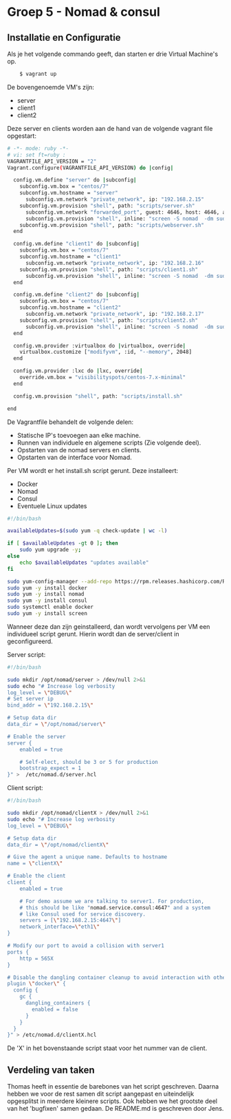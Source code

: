 # Groep 5 - Nomad & consul

## Installatie en Configuratie
Als je het volgende commando geeft, dan starten er drie Virtual Machine's op.

```bash
    $ vagrant up
```

De bovengenoemde VM's zijn:
* server
* client1
* client2

Deze server en clients worden aan de hand van de volgende vagrant file opgestart:
```bash
# -*- mode: ruby -*-
# vi: set ft=ruby :
VAGRANTFILE_API_VERSION = "2"
Vagrant.configure(VAGRANTFILE_API_VERSION) do |config|

  config.vm.define "server" do |subconfig|
    subconfig.vm.box = "centos/7"
    subconfig.vm.hostname = "server"
	  subconfig.vm.network "private_network", ip: "192.168.2.15"
    subconfig.vm.provision "shell", path: "scripts/server.sh"
	  subconfig.vm.network "forwarded_port", guest: 4646, host: 4646, auto_correct: true, host_ip: "127.0.0.1"
	  subconfig.vm.provision "shell", inline: "screen -S nomad  -dm sudo nomad  agent -config /etc/nomad.d/server.hcl"
    subconfig.vm.provision "shell", path: "scripts/webserver.sh"
  end

  config.vm.define "client1" do |subconfig|
    subconfig.vm.box = "centos/7"
    subconfig.vm.hostname = "client1"
	  subconfig.vm.network "private_network", ip: "192.168.2.16"
    subconfig.vm.provision "shell", path: "scripts/client1.sh"
	  subconfig.vm.provision "shell", inline: "screen -S nomad  -dm sudo nomad  agent -config /etc/nomad.d/client1.hcl"
  end

  config.vm.define "client2" do |subconfig|
    subconfig.vm.box = "centos/7"
    subconfig.vm.hostname = "client2"
	  subconfig.vm.network "private_network", ip: "192.168.2.17"
    subconfig.vm.provision "shell", path: "scripts/client2.sh"
	  subconfig.vm.provision "shell", inline: "screen -S nomad  -dm sudo nomad  agent -config /etc/nomad.d/client2.hcl"
  end

  config.vm.provider :virtualbox do |virtualbox, override|
    virtualbox.customize ["modifyvm", :id, "--memory", 2048]
  end

  config.vm.provider :lxc do |lxc, override|
    override.vm.box = "visibilityspots/centos-7.x-minimal"
  end

  config.vm.provision "shell", path: "scripts/install.sh"

end
```
De Vagrantfile behandelt de volgende delen:
* Statische IP's toevoegen aan elke machine.
* Runnen van individuele en algemene scripts (Zie volgende deel).
* Opstarten van de nomad servers en clients.
* Opstarten van de interface voor Nomad.

Per VM wordt er het install.sh script gerunt. Deze installeert:
* Docker
* Nomad
* Consul
* Eventuele Linux updates

```bash
#!/bin/bash

availableUpdates=$(sudo yum -q check-update | wc -l)

if [ $availableUpdates -gt 0 ]; then
    sudo yum upgrade -y;
else
    echo $availableUpdates "updates available"
fi

sudo yum-config-manager --add-repo https://rpm.releases.hashicorp.com/RHEL/hashicorp.repo
sudo yum -y install docker
sudo yum -y install nomad
sudo yum -y install consul
sudo systemctl enable docker
sudo yum -y install screen
```
Wanneer deze dan zijn geinstalleerd, dan wordt vervolgens per VM een individueel script gerunt. Hierin wordt dan de server/client in geconfigureerd.

Server script:
```bash
#!/bin/bash

sudo mkdir /opt/nomad/server > /dev/null 2>&1
sudo echo "# Increase log verbosity
log_level = \"DEBUG\"
# Set server ip
bind_addr = \"192.168.2.15\"

# Setup data dir
data_dir = \"/opt/nomad/server\"

# Enable the server
server {
    enabled = true

    # Self-elect, should be 3 or 5 for production
    bootstrap_expect = 1
}" >  /etc/nomad.d/server.hcl
```
Client script:
```bash
#!/bin/bash

sudo mkdir /opt/nomad/clientX > /dev/null 2>&1
sudo echo "# Increase log verbosity
log_level = \"DEBUG\"

# Setup data dir
data_dir = \"/opt/nomad/clientX\"

# Give the agent a unique name. Defaults to hostname
name = \"clientX\"

# Enable the client
client {
    enabled = true

    # For demo assume we are talking to server1. For production,
    # this should be like "nomad.service.consul:4647" and a system
    # like Consul used for service discovery.
    servers = [\"192.168.2.15:4647\"]
	network_interface=\"eth1\"
}

# Modify our port to avoid a collision with server1
ports {
    http = 565X
}

# Disable the dangling container cleanup to avoid interaction with other clients
plugin \"docker\" {
  config {
    gc {
      dangling_containers {
        enabled = false
      }
    }
  }
}" > /etc/nomad.d/clientX.hcl
```
De 'X' in het bovenstaande script staat voor het nummer van de client.

## Verdeling van taken
Thomas heeft in essentie de barebones van het script geschreven. Daarna hebben we voor de rest
samen dit script aangepast en uiteindelijk opgesplitst in meerdere kleinere scripts. Ook hebben we het grootste
deel van het 'bugfixen' samen gedaan. De README.md is geschreven door Jens.
